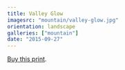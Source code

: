 ```yaml
---
title: Valley Glow
imagesrc: "mountain/valley-glow.jpg"
orientation: landscape
galleries: ["mountain"]
date: "2015-09-27"
---
```


[Buy this print](https://weshargrovephotography.square.site/product/valley-glow/33).
